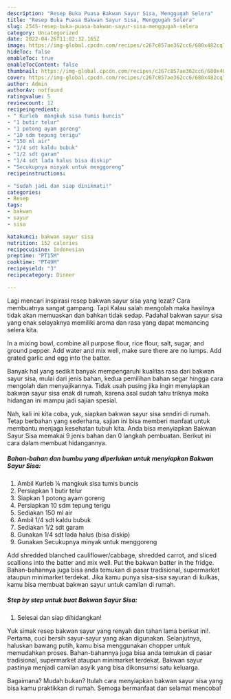 ```yaml
---
description: "Resep Buka Puasa Bakwan Sayur Sisa, Menggugah Selera"
title: "Resep Buka Puasa Bakwan Sayur Sisa, Menggugah Selera"
slug: 2545-resep-buka-puasa-bakwan-sayur-sisa-menggugah-selera
category: Uncategorized
date: 2022-04-26T11:02:32.165Z
image: https://img-global.cpcdn.com/recipes/c267c857ae362cc6/680x482cq70/bakwan-sayur-sisa-foto-resep-utama.jpg
hideToc: false
enableToc: true
enableTocContent: false
thumbnail: https://img-global.cpcdn.com/recipes/c267c857ae362cc6/680x482cq70/bakwan-sayur-sisa-foto-resep-utama.jpg
cover: https://img-global.cpcdn.com/recipes/c267c857ae362cc6/680x482cq70/bakwan-sayur-sisa-foto-resep-utama.jpg
author: Admin
authorAv: notfound
ratingvalue: 5
reviewcount: 12
recipeingredient:
- " Kurleb  mangkuk sisa tumis buncis"
- "1 butir telur"
- "1 potong ayam goreng"
- "10 sdm tepung terigu"
- "150 ml air"
- "1/4 sdt kaldu bubuk"
- "1/2 sdt garam"
- "1/4 sdt lada halus bisa diskip"
- "Secukupnya minyak untuk menggoreng"
recipeinstructions:

- "Sudah jadi dan siap dinikmati!"
categories:
- Resep
tags:
- bakwan
- sayur
- sisa

katakunci: bakwan sayur sisa 
nutrition: 152 calories
recipecuisine: Indonesian
preptime: "PT15M"
cooktime: "PT49M"
recipeyield: "3"
recipecategory: Dinner

---
```



Lagi mencari inspirasi resep bakwan sayur sisa yang lezat? Cara membuatnya sangat gampang. Tapi Kalau salah mengolah maka hasilnya tidak akan memuaskan dan bahkan tidak sedap. Padahal bakwan sayur sisa yang enak selayaknya memiliki aroma dan rasa yang dapat memancing selera kita.


In a mixing bowl, combine all purpose flour, rice flour, salt, sugar, and ground pepper. Add water and mix well, make sure there are no lumps. Add grated garlic and egg into the batter.

Banyak hal yang sedikit banyak mempengaruhi kualitas rasa dari bakwan sayur sisa, mulai dari jenis bahan, kedua pemilihan bahan segar hingga cara mengolah dan menyajikannya. Tidak usah pusing jika ingin menyiapkan bakwan sayur sisa enak di rumah, karena asal sudah tahu triknya maka hidangan ini mampu jadi sajian spesial.


Nah, kali ini kita coba, yuk, siapkan bakwan sayur sisa sendiri di rumah. Tetap berbahan yang sederhana, sajian ini bisa memberi manfaat untuk membantu menjaga kesehatan tubuh kita. Anda bisa menyiapkan Bakwan Sayur Sisa memakai 9 jenis bahan dan 0 langkah pembuatan. Berikut ini cara dalam membuat hidangannya.

<!--inarticleads1-->

##### Bahan-bahan dan bumbu yang diperlukan untuk menyiapkan Bakwan Sayur Sisa:

1. Ambil  Kurleb ¼ mangkuk sisa tumis buncis
1. Persiapkan 1 butir telur
1. Siapkan 1 potong ayam goreng
1. Persiapkan 10 sdm tepung terigu
1. Sediakan 150 ml air
1. Ambil 1/4 sdt kaldu bubuk
1. Sediakan 1/2 sdt garam
1. Gunakan 1/4 sdt lada halus (bisa diskip)
1. Gunakan Secukupnya minyak untuk menggoreng


Add shredded blanched cauliflower/cabbage, shredded carrot, and sliced scallions into the batter and mix well. Put the bakwan batter in the fridge. Bahan-bahannya juga bisa anda temukan di pasar tradisional, supermarket ataupun minimarket terdekat. Jika kamu punya sisa-sisa sayuran di kulkas, kamu bisa membuat bakwan sayur untuk camilan di rumah. 

<!--inarticleads2-->

##### Step by step untuk buat Bakwan Sayur Sisa:


1. Selesai dan siap dihidangkan!

Yuk simak resep bakwan sayur yang renyah dan tahan lama berikut ini!. Pertama, cuci bersih sayur-sayur yang akan digunakan. Selanjutnya, haluskan bawang putih, kamu bisa menggunakan chopper untuk memudahkan proses. Bahan-bahannya juga bisa anda temukan di pasar tradisional, supermarket ataupun minimarket terdekat. Bakwan sayur pastinya menjadi camilan asyik yang bisa dikonsumsi satu keluarga. 

Bagaimana? Mudah bukan? Itulah cara menyiapkan bakwan sayur sisa yang bisa kamu praktikkan di rumah. Semoga bermanfaat dan selamat mencoba!
